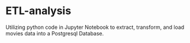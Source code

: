# ETL-analysis
Utilizing python code in Jupyter Notebook to extract, transform, and load movies data into a Postgresql Database.
